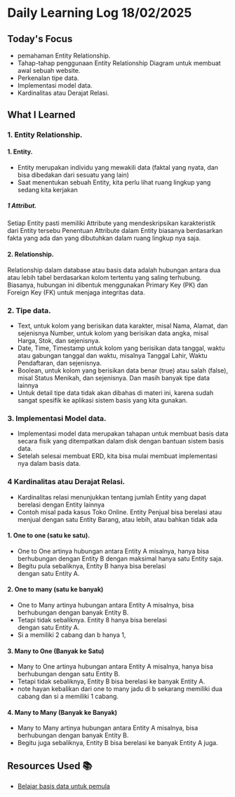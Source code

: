 # Daily Learning Log 18/02/2025

## Today's Focus

- pemahaman Entity Relationship.
- Tahap-tahap penggunaan Entity Relationship Diagram untuk membuat awal sebuah website.
- Perkenalan tipe data.
- Implementasi model data.
- Kardinalitas atau Derajat Relasi.

## What I Learned

### 1. Entity Relationship.

#### 1. Entity.

- Entity merupakan individu yang mewakili data (faktal yang nyata, dan bisa dibedakan dari sesuatu yang lain)
- Saat menentukan sebuah Entity, kita perlu lihat ruang lingkup yang sedang kita kerjakan

##### 1 Attribut.

Setiap Entity pasti memiliki Attribute yang mendeskripsikan karakteristik dari Entity tersebu Penentuan Attribute dalam Entity biasanya berdasarkan fakta yang ada dan yang dibutuhkan dalam ruang lingkup nya saja.

#### 2. Relationship.

Relationship dalam database atau basis data adalah hubungan antara dua atau lebih tabel berdasarkan kolom tertentu yang saling terhubung. Biasanya, hubungan ini dibentuk menggunakan Primary Key (PK) dan Foreign Key (FK) untuk menjaga integritas data.

### 2. Tipe data.

- Text, untuk kolom yang berisikan data karakter, misal Nama, Alamat, dan sejenisnya Number, untuk kolom yang berisikan data angka, misal Harga, Stok, dan sejenisnya.
- Date, Time, Timestamp untuk kolom yang berisikan data tanggal, waktu atau gabungan tanggal dan waktu, misalnya Tanggal Lahir, Waktu Pendaftaran, dan sejenisnya.
- Boolean, untuk kolom yang berisikan data benar (true) atau salah (false), misal Status Menikah, dan sejenisnya.
  Dan masih banyak tipe data lainnya
- Untuk detail tipe data tidak akan dibahas di materi ini, karena sudah sangat spesifik ke aplikasi sistem basis yang kita gunakan.

### 3. Implementasi Model data.

- Implementasi model data merupakan tahapan untuk membuat basis data secara fisik yang ditempatkan dalam disk dengan bantuan sistem basis data.
- Setelah selesai membuat ERD, kita bisa mulai membuat implementasi nya dalam basis data.

### 4 Kardinalitas atau Derajat Relasi.

- Kardinalitas relasi menunjukkan tentang jumlah Entity yang dapat berelasi dengan Entity lainnya
- Contoh misal pada kasus Toko Online. Entity Penjual bisa berelasi atau menjual dengan satu Entity Barang, atau lebih, atau bahkan tidak ada

#### 1. One to one (satu ke satu).

- One to One artinya hubungan antara Entity A misalnya, hanya bisa berhubungan dengan Entity B dengan maksimal hanya satu Entity saja.
- Begitu pula sebaliknya, Entity B hanya bisa berelasi dengan satu Entity A.

#### 2. One to many (satu ke banyak)

- One to Many artinya hubungan antara Entity A misalnya, bisa berhubungan dengan banyak Entity B.
- Tetapi tidak sebaliknya. Entity 8 hanya bisa berelasi dengan satu Entity A.
- Si a memiliki 2 cabang dan b hanya 1,

#### 3. Many to One (Banyak ke Satu)

- Many to One artinya hubungan antara Entity A misalnya, hanya bisa berhubungan dengan satu Entity B.
- Tetapi tidak sebaliknya, Entity B bisa berelasi ke banyak Entity A.
- note hayan kebalikan dari one to many jadu di b sekarang memiliki dua cabang dan si a memiliki 1 cabang.

#### 4. Many to Many (Banyak ke Banyak)

- Many to Many artinya hubungan antara Entity A misalnya, bisa berhubungan dengan banyak Entity B.
- Begitu juga sebaliknya, Entity B bisa berelasi ke banyak Entity A juga.

## Resources Used 📚

- [Belajar basis data untuk pemula](https://youtu.be/S4igMZFCvh8?si=Qds5Y0-nIs9h83A1)
